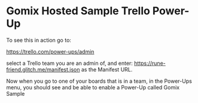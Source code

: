 # Gomix Hosted Sample Trello Power-Up

To see this in action go to:

https://trello.com/power-ups/admin

select a Trello team you are an admin of, and enter: https://rune-friend.glitch.me/manifest.json as the Manifest URL.

Now when you go to one of your boards that is in a team, in the Power-Ups menu, you should see and be able to enable a Power-Up called Gomix Sample